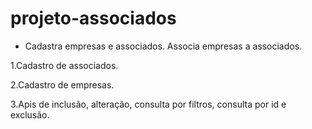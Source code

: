 # projeto-associados
- Cadastra empresas e associados. Associa empresas a associados. 



1.Cadastro de associados.

2.Cadastro de empresas.

3.Apis de inclusão, alteração, consulta por filtros, consulta por id e exclusão.






